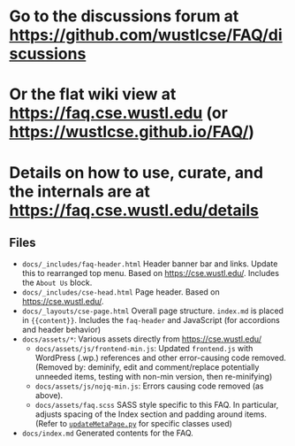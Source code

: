 

# Go to the discussions forum at https://github.com/wustlcse/FAQ/discussions
# Or the flat wiki view at https://faq.cse.wustl.edu (or https://wustlcse.github.io/FAQ/)
# Details on how to use, curate, and the internals are at https://faq.cse.wustl.edu/details


## Files

* `docs/_includes/faq-header.html`  Header banner bar and links.  Update this to rearranged top menu. Based on https://cse.wustl.edu/.  Includes the `About Us` block. 
* `docs/_includes/cse-head.html` Page header.  Based on https://cse.wustl.edu/. 
* `docs/_layouts/cse-page.html` Overall page structure.  `index.md` is placed in `{{content}}`.  Includes the `faq-header` and JavaScript (for accordions and header behavior)
* `docs/assets/*`: Various assets directly from https://cse.wustl.edu/
  * `docs/assets/js/frontend-min.js`:  Updated `frontend.js` with WordPress (.wp.) references and other error-causing code removed.  (Removed by: deminify, edit and comment/replace potentially unneeded items, testing with non-min version, then re-minifying)
  * `docs/assets/js/nojq-min.js`: Errors causing code removed (as above).
  * `docs/assets/faq.scss` SASS style specific to this FAQ. In particular, adjusts spacing of the Index section and padding around items. (Refer to [`updateMetaPage.py`](https://github.com/wustlcse/FAQMeta/blob/main/updateMetaPage.py) for specific classes used)
* `docs/index.md` Generated contents for the FAQ.
